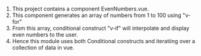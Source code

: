 1. This project contains a component EvenNumbers.vue.
2. This component generates an array of numbers from 1 to 100 using "v-for"
3. From this array, conditional construct "v-if" will interpolate and display even numbers to the user.
4. Hence this module uses both Conditional constructs and iteratiing over a collection of data in vue.